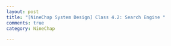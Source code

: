 ```yaml
---
layout: post
title: "[NineChap System Design] Class 4.2: Search Engine "
comments: true
category: NineChap

---
```

